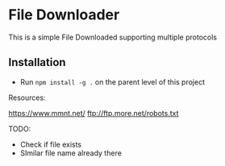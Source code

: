 # File Downloader

This is a simple File Downloaded supporting multiple protocols

## Installation

- Run `npm install -g .` on the parent level of this project





Resources:

https://www.mmnt.net/
ftp://ftp.more.net/robots.txt


TODO:

- Check if file exists
- SImilar file name already there